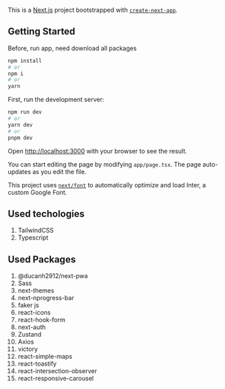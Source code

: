 This is a [Next.js](https://nextjs.org/) project bootstrapped with [`create-next-app`](https://github.com/vercel/next.js/tree/canary/packages/create-next-app).

## Getting Started
Before, run app, need download all packages

```bash
npm install
# or
npm i
# or
yarn
```

First, run the development server:

```bash
npm run dev
# or
yarn dev
# or
pnpm dev
```

Open [http://localhost:3000](http://localhost:3000) with your browser to see the result.

You can start editing the page by modifying `app/page.tsx`. The page auto-updates as you edit the file.

This project uses [`next/font`](https://nextjs.org/docs/basic-features/font-optimization) to automatically optimize and load Inter, a custom Google Font.

## Used techologies

1. TailwindCSS
2. Typescript

## Used Packages
1. @ducanh2912/next-pwa
2. Sass
3. next-themes
4. next-nprogress-bar
5. faker js
6. react-icons
7. react-hook-form
8. next-auth
9. Zustand
10. Axios
11. victory
12. react-simple-maps
13. react-toastify
14. react-intersection-observer
15. react-responsive-carousel
